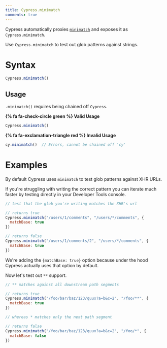 ```yaml
---
title: Cypress.minimatch
comments: true
---
```


Cypress automatically proxies [`minimatch`](https://github.com/isaacs/minimatch) and exposes it as `Cypress.minimatch`.

Use `Cypress.minimatch` to test out glob patterns against strings.

# Syntax

```javascript
Cypress.minimatch()
```

## Usage

`.minimatch()` requires being chained off `Cypress`.

**{% fa fa-check-circle green %} Valid Usage**

```javascript
Cypress.minimatch()
```

**{% fa fa-exclamation-triangle red %} Invalid Usage**

```javascript
cy.minimatch()  // Errors, cannot be chained off 'cy'
```

# Examples

By default Cypress uses `minimatch` to test glob patterns against XHR URLs.

If you're struggling with writing the correct pattern you can iterate much faster by testing directly in your Developer Tools console.

```javascript
// test that the glob you're writing matches the XHR's url

// returns true
Cypress.minimatch("/users/1/comments", "/users/*/comments", {
  matchBase: true
})

// returns false
Cypress.minimatch("/users/1/comments/2", "/users/*/comments", {
  matchBase: true
})
```

We're adding the `{matchBase: true}` option because under the hood Cypress actually uses that option by default.

Now let's test out `**` support.

```javascript
// ** matches against all downstream path segments

// returns true
Cypress.minimatch("/foo/bar/baz/123/quux?a=b&c=2", "/foo/**", {
  matchBase: true
})

// whereas * matches only the next path segment

// returns false
Cypress.minimatch("/foo/bar/baz/123/quux?a=b&c=2", "/foo/*", {
  matchBase: false
})
```
